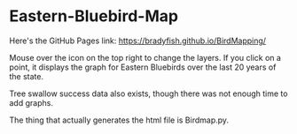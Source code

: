 # Eastern-Bluebird-Map

Here's the GitHub Pages link: https://bradyfish.github.io/BirdMapping/

Mouse over the icon on the top right to change the layers. If you click on a point, it displays the graph for Eastern Bluebirds over the last 20 years of the state.

Tree swallow success data also exists, though there was not enough time to add graphs.

The thing that actually generates the html file is Birdmap.py.
